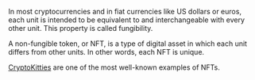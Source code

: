 In most cryptocurrencies and in fiat currencies like US dollars or euros, each unit is intended to be equivalent to and interchangeable with every other unit. This property is called fungibility.

A non-fungible token, or NFT, is a type of digital asset in which each unit differs from other units. In other words, each NFT is unique.

[CryptoKitties](https://www.cryptokitties.co/) are one of the most well-known examples of NFTs.
